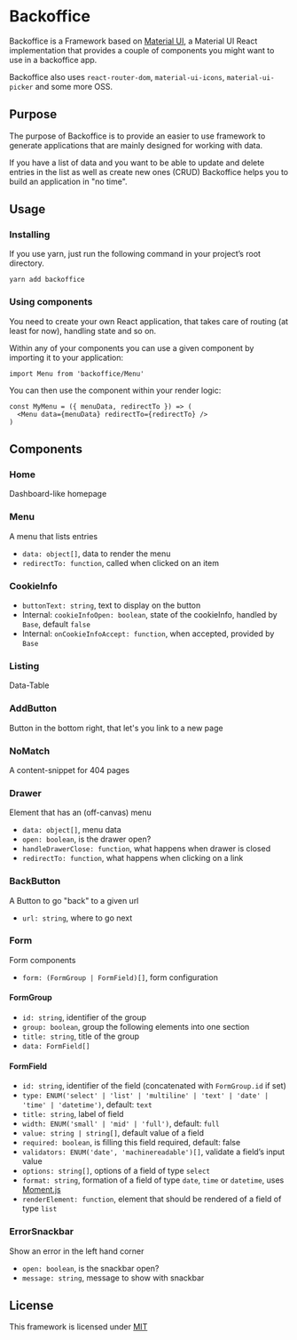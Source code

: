 # Backoffice

Backoffice is a Framework based on [Material UI](https://material-ui-next.com), a Material UI
React implementation that provides a couple of components you might want to use in a backoffice app.

Backoffice also uses `react-router-dom`, `material-ui-icons`, `material-ui-picker` and some more OSS.

## Purpose

The purpose of Backoffice is to provide an easier to use framework to generate applications that are mainly designed for working with data.

If you have a list of data and you want to be able to update and delete entries in the list as well as create new ones (CRUD) Backoffice helps you to build an application in "no time".

## Usage

### Installing

If you use yarn, just run the following command in your project’s root directory.

    yarn add backoffice

### Using components

You need to create your own React application, that takes care of routing (at least for now), handling state and so on.

Within any of your components you can use a given component by importing it to your application:

    import Menu from 'backoffice/Menu'

You can then use the component within your render logic:

    const MyMenu = ({ menuData, redirectTo }) => (
      <Menu data={menuData} redirectTo={redirectTo} />
    )

## Components

### Home

Dashboard-like homepage

### Menu

A menu that lists entries

* `data: object[]`, data to render the menu
* `redirectTo: function`, called when clicked on an item

### CookieInfo

* `buttonText: string`, text to display on the button
* Internal: `cookieInfoOpen: boolean`, state of the cookieInfo, handled by `Base`, default `false`
* Internal: `onCookieInfoAccept: function`, when accepted, provided by `Base`

### Listing

Data-Table

### AddButton

Button in the bottom right, that let's you link to a new page

### NoMatch

A content-snippet for 404 pages

### Drawer

Element that has an (off-canvas) menu

* `data: object[]`, menu data
* `open: boolean`, is the drawer open?
* `handleDrawerClose: function`, what happens when drawer is closed
* `redirectTo: function`, what happens when clicking on a link

### BackButton

A Button to go "back" to a given url

* `url: string`, where to go next

### Form

Form components

* `form: (FormGroup | FormField)[]`, form configuration

#### FormGroup

* `id: string`, identifier of the group
* `group: boolean`, group the following elements into one section
* `title: string`, title of the group
* `data: FormField[]`

#### FormField

* `id: string`, identifier of the field (concatenated with `FormGroup.id` if set)
* `type: ENUM('select' | 'list' | 'multiline' | 'text' | 'date' | 'time' | 'datetime')`, default: `text`
* `title: string`, label of field
* `width: ENUM('small' | 'mid' | 'full')`, default: `full`
* `value: string | string[]`, default value of a field
* `required: boolean`, is filling this field required, default: false
* `validators: ENUM('date', 'machinereadable')[]`, validate a field’s input value
* `options: string[]`, options of a field of type `select`
* `format: string`, formation of a field of type `date`, `time` or `datetime`, uses [Moment.js](https://momentjs.com/docs/#/parsing/string-format/)
* `renderElement: function`, element that should be rendered of a field of type `list`

### ErrorSnackbar

Show an error in the left hand corner

* `open: boolean`, is the snackbar open?
* `message: string`, message to show with snackbar

## License

This framework is licensed under [MIT](./LICENSE)
